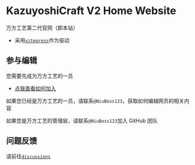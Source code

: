 # KazuyoshiCraft V2 Home Website
万方工艺第二代官网（即本站）

- 采用[`vitepress`](https://vitepress.dev/)作为驱动

## 参与编辑
您需要先成为万方工艺的一员

- [点我查看如何加入](https://www.mcwfmtr.cc/admin/questionnaire.html)

如果您已经是万方工艺的一员，请联系`@NiuBoss123`，获取如何编辑网页的相关内容

如果您是万方工艺的管理层，请联系`@NiuBoss123`加入 GitHub 团队

## 问题反馈

请前往[`discussions`](https://github.com/KazuyoshiCraft/home-website/discussions)
